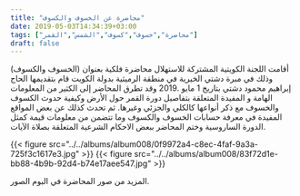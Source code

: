 ```yaml
---
title: "محاضرة عن الخسوف والكسوف"
date: 2019-05-03T14:34:39+03:00
tags: ["محاضرة","خسوف","كسوف","الشمس","القمر"]
draft: false
---
```


أقامت اللجنة الكويتية المشتركة للاستهلال محاضرة فلكية بعنوان (الخسوف والكسوف)
وذلك في مبرة دشتي الخيرية في منطقة الرميثية بدولة الكويت قام بتقديمها الحاج إبراهيم محمود دشتي بتاريخ 1 مايو .2019 ‏وقد تطرق المحاضر إلى الكثير من المعلومات الهامة و المفيدة المتعلقة بتفاصيل دورة القمر حول الأرض وكيفية حدوث الكسوف والخسوف مع ذكر أنواعها كالكلي والجزئي وغيرها.
ثم تحدث كذلك عن بعض المواقع المفيدة في معرفة حسابات الخسوف والكسوف وما تتضمن من معلومات قيمة كمثل الدورة الساروسية وختم المحاضر ببعض الاحكام الشرعية المتعلقة بصلاة الآيات.

{{< figure src="../../albums/album008/0f9972a4-c8ec-4faf-9a3a-725f3c1617e3.jpg" >}}
{{< figure src="../../albums/album008/83f72d1e-bb88-4b9b-92d4-b74e17aee547.jpg" >}}


المزيد من صور المحاضرة في البوم الصور.